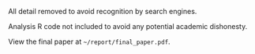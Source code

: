 All detail removed to avoid recognition by search engines. 

Analysis R code not included to avoid any potential academic dishonesty. 

View the final paper at `~/report/final_paper.pdf`. 

